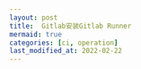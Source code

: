 ```yaml
---
layout: post
title:  Gitlab安装Gitlab Runner
mermaid: true
categories: [ci, operation]
last_modified_at: 2022-02-22
---
```

